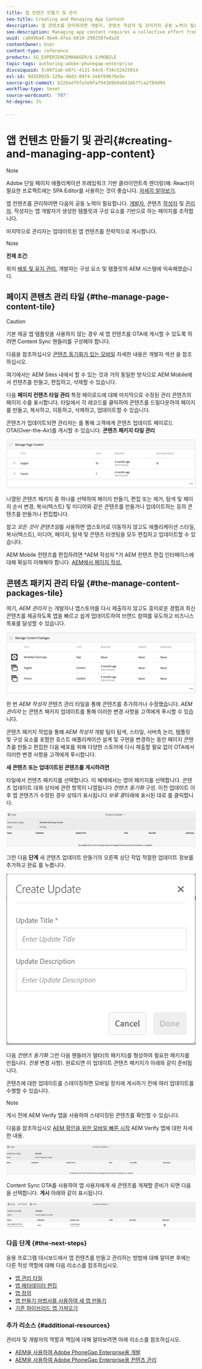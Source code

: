 ```yaml
---
title: 앱 컨텐츠 만들기 및 관리
seo-title: Creating and Managing App Content
description: 앱 콘텐츠를 관리하려면 개발자, 콘텐츠 작성자 및 관리자의 공동 노력이 필요합니다.  작성자는 앱 개발자가 생성한 템플릿과 구성 요소를 기반으로 하는 페이지를 조작합니다.
seo-description: Managing app content requires a collective effort from developers, content authors and administrators.  Authors manipulate pages, which are in turn based off of templates and components generated by app developers.
uuid: ca049bad-9be8-47aa-b010-298258feda26
contentOwner: User
content-type: reference
products: SG_EXPERIENCEMANAGER/6.5/MOBILE
topic-tags: authoring-adobe-phonegap-enterprise
discoiquuid: 5c8971ab-b07c-4131-b4cb-f34c52425014
exl-id: 9d350935-129a-40d3-89f4-2e6f69676e5e
source-git-commit: b220adf6fa3e9faf94389b9a9416b7fca2f89d9d
workflow-type: tm+mt
source-wordcount: '707'
ht-degree: 1%

---
```


# 앱 컨텐츠 만들기 및 관리{#creating-and-managing-app-content}

>[!NOTE]
>
>Adobe 단일 페이지 애플리케이션 프레임워크 기반 클라이언트측 렌더링(예: React)이 필요한 프로젝트에는 SPA Editor를 사용하는 것이 좋습니다. [자세히 알아보기](/help/sites-developing/spa-overview.md).

앱 컨텐츠를 관리하려면 다음의 공동 노력이 필요합니다. [개발자](#developer), 콘텐츠 [작성자](#author) 및 [관리자](#administrator). 작성자는 앱 개발자가 생성한 템플릿과 구성 요소를 기반으로 하는 페이지를 조작합니다.

마지막으로 관리자는 업데이트된 앱 컨텐츠를 전략적으로 게시합니다.

>[!NOTE]
>
>**전제 조건**:
>
>위치 [배포 및 유지 관리](/help/sites-deploying/deploy.md), 개발자는 구성 요소 및 템플릿의 AEM 시스템에 익숙해졌습니다.

## 페이지 콘텐츠 관리 타일 {#the-manage-page-content-tile}

>[!CAUTION]
>
>기본 제공 앱 템플릿을 사용하지 않는 경우 새 앱 컨텐츠를 OTA에 게시할 수 있도록 하려면 Content Sync 핸들러를 구성해야 합니다.
>
>다음을 참조하십시오 [콘텐츠 동기화가 있는 모바일](/help/mobile/phonegap-contentsync.md) 자세한 내용은 개발자 섹션 을 참조하십시오.

여기에서는 AEM Sites 내에서 할 수 있는 것과 거의 동일한 방식으로 AEM Mobile에서 컨텐츠를 만들고, 편집하고, 삭제할 수 있습니다.

다음 **페이지 컨텐츠 타일 관리** 특정 페이로드에 대해 마지막으로 수정된 관리 콘텐츠의 페이지 수를 표시합니다. 타일에서 각 레코드를 클릭하여 콘텐츠를 드릴다운하여 페이지를 만들고, 복사하고, 이동하고, 삭제하고, 업데이트할 수 있습니다.

콘텐츠가 업데이트되면 관리자는 를 통해 고객에게 콘텐츠 업데이트 페이로드 OTA(Over-the-Air)를 게시할 수 있습니다. **콘텐츠 패키지 타일 관리**

![chlimage_1-161](assets/chlimage_1-161.png)

나열된 콘텐츠 패키지 중 하나를 선택하여 페이지 만들기, 편집 또는 제거, 탐색 및 페이지 순서 변경, 복사(텍스트) 및 미디어와 같은 콘텐츠를 만들거나 업데이트하는 등의 콘텐츠를 만들거나 편집합니다.

참고 *모든 것이 콘텐츠임*&#x200B;를 사용하면 앱스토어로 이동하지 않고도 애플리케이션 스타일, 복사(텍스트), 미디어, 페이지, 탐색 및 콘텐츠 타겟팅을 모두 편집하고 업데이트할 수 있습니다.

AEM Mobile 컨텐츠를 편집하려면 *AEM 작성자 *가 AEM 컨텐츠 편집 인터페이스에 대해 확실히 이해해야 합니다. [AEM에서 페이지 작성.](/help/sites-authoring/qg-page-authoring.md)

## 콘텐츠 패키지 관리 타일 {#the-manage-content-packages-tile}

여기, *AEM 관리자* 는 개발자나 앱스토어를 다시 제출하지 않고도 흥미로운 경험과 최신 콘텐츠를 제공하도록 앱을 빠르고 쉽게 업데이트하여 브랜드 참여를 유도하고 비즈니스 목표를 달성할 수 있습니다.

![chlimage_1-162](assets/chlimage_1-162.png)

한 번 *AEM 작성자* 콘텐츠 관리 타일을 통해 콘텐츠를 추가하거나 수정했습니다. *AEM 관리자* 는 콘텐츠 패키지 업데이트를 통해 이러한 변경 사항을 고객에게 푸시할 수 있습니다.

콘텐츠 패키지 작업을 통해 *AEM 작성자* 개발 팀이 탐색, 스타일, 서버측 논리, 템플릿 및 구성 요소를 포함한 호스트 애플리케이션 설계 및 구현을 변경하는 동안 페이지 콘텐츠를 만들고 편집한 다음 배포를 위해 다양한 스토어에 다시 제출할 필요 없이 OTA에서 이러한 변경 사항을 고객에게 푸시합니다.

**새 콘텐츠 또는 업데이트된 콘텐츠를 게시하려면**

타일에서 컨텐츠 패키지를 선택합니다. 이 예제에서는 영어 패키지를 선택합니다. 콘텐츠 업데이트 대화 상자에 관련 항목이 나열됩니다 *컨텐츠 동기화* 구성. 이전 업데이트 이후 앱 콘텐츠가 수정된 경우 상태가 표시됩니다 *보류 중*&#x200B;아래에 표시된 대로 를 클릭합니다.

![chlimage_1-163](assets/chlimage_1-163.png)

그런 다음 **단계** 새 콘텐츠 업데이트 만들기의 오른쪽 상단 작업 적절한 업데이트 정보를 추가하고 완료 를 누릅니다.

![chlimage_1-164](assets/chlimage_1-164.png)

다음 *컨텐츠 동기화* 그런 다음 핸들러가 델타(의 패키지)를 형성하여 필요한 패키지를 만듭니다. *전용* 변경 사항). 완료되면 이 업데이트 콘텐츠 패키지가 아래와 같이 준비됩니다.

콘텐츠에 대한 업데이트를 스테이징하면 모바일 장치에 게시하기 전에 여러 업데이트를 수행할 수 있습니다.

>[!NOTE]
>
>게시 전에 AEM Verify 앱을 사용하여 스테이징된 콘텐츠를 확인할 수 있습니다.
>
>다음을 참조하십시오 [AEM 확인을 위한 모바일 빠른 시작](/help/mobile/phonegap-mobile-quickstart.md) AEM Verify 앱에 대한 자세한 내용.

![chlimage_1-165](assets/chlimage_1-165.png)

Content Sync OTA를 사용하여 앱 사용자에게 새 콘텐츠를 게재할 준비가 되면 다음을 선택합니다. **게시** 아래와 같이 표시됩니다.

![chlimage_1-166](assets/chlimage_1-166.png)

### 다음 단계 {#the-next-steps}

응용 프로그램 대시보드에서 앱 컨텐츠를 만들고 관리하는 방법에 대해 알아본 후에는 다른 작성 역할에 대해 다음 리소스를 참조하십시오.

* [앱 관리 타일](/help/mobile/phonegap-app-details-tile.md)
* [앱 메타데이터 편집](/help/mobile/phonegap-editmetadata.md)
* [앱 정의](/help/mobile/phonegap-app-definitions.md)
* [앱 만들기 마법사를 사용하여 새 앱 만들기](/help/mobile/phonegap-create-new-app.md)
* [기존 하이브리드 앱 가져오기](/help/mobile/phonegap-adding-content-to-imported-app.md)

### 추가 리소스 {#additional-resources}

관리자 및 개발자의 역할과 책임에 대해 알아보려면 아래 리소스를 참조하십시오.

* [AEM을 사용하여 Adobe PhoneGap Enterprise용 개발](/help/mobile/developing-in-phonegap.md)
* [AEM을 사용하여 Adobe PhoneGap Enterprise용 컨텐츠 관리](/help/mobile/administer-phonegap.md)
